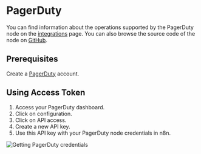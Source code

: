 # PagerDuty

You can find information about the operations supported by the PagerDuty node on the [integrations](https://n8n.io/integrations/n8n-nodes-base.pagerDuty) page. You can also browse the source code of the node on [GitHub](https://github.com/n8n-io/n8n/tree/master/packages/nodes-base/nodes/PagerDuty).

## Prerequisites

Create a [PagerDuty](https://pagerduty.com/) account.

## Using Access Token

1. Access your PagerDuty dashboard.
2. Click on configuration.
3. Click on API access.
4. Create a new API key.
5. Use this API key with your PagerDuty node credentials in n8n.

![Getting PagerDuty credentials](./using-access-token.gif)
